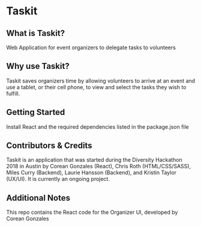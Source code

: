 # Taskit

## What is Taskit?

Web Application for event organizers to delegate tasks to volunteers

## Why use Taskit?

Taskit saves organizers time by allowing volunteers to arrive at an event and use a tablet, or their cell phone, to view and select the tasks they wish to fulfill.

## Getting Started

Install React and the required dependencies listed in the package.json file

## Contributors & Credits

Taskit is an application that was started during the Diversity Hackathon 2018 in Austin by Corean Gonzales (React), Chris Roth (HTML/CSS/SASS), Miles Curry (Backend), 
Laurie Hansson (Backend), and Kristin Taylor (UX/UI).  It is currently an ongoing project.  

## Additional Notes

This repo contains the React code for the Organizer UI, developed by Corean Gonzales






